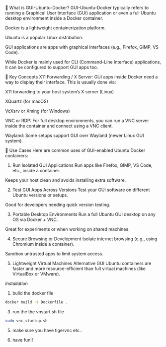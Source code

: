 🔹 What is GUI-Ubuntu-Docker?
GUI-Ubuntu-Docker typically refers to running a Graphical User Interface (GUI) application or even a full Ubuntu desktop environment inside a Docker container.

Docker is a lightweight containerization platform.

Ubuntu is a popular Linux distribution.

GUI applications are apps with graphical interfaces (e.g., Firefox, GIMP, VS Code).

While Docker is mainly used for CLI (Command-Line Interface) applications, it can be configured to support GUI apps too.

🔹 Key Concepts
X11 Forwarding / X Server: GUI apps inside Docker need a way to display their interface. This is usually done via:

X11 forwarding to your host system’s X server (Linux)

XQuartz (for macOS)

VcXsrv or Xming (for Windows)

VNC or RDP: For full desktop environments, you can run a VNC server inside the container and connect using a VNC client.

Wayland: Some setups support GUI over Wayland (newer Linux GUI system).

🔹 Use Cases
Here are common uses of GUI-enabled Ubuntu Docker containers:

1. Run Isolated GUI Applications
Run apps like Firefox, GIMP, VS Code, etc., inside a container.

Keeps your host clean and avoids installing extra software.

2. Test GUI Apps Across Versions
Test your GUI software on different Ubuntu versions or setups.

Good for developers needing quick version testing.

3. Portable Desktop Environments
Run a full Ubuntu GUI desktop on any OS via Docker + VNC.

Great for experiments or when working on shared machines.

4. Secure Browsing or Development
Isolate internet browsing (e.g., using Chromium inside a container).

Sandbox untrusted apps to limit system access.

5. Lightweight Virtual Machines Alternative
GUI Ubuntu containers are faster and more resource-efficient than full virtual machines (like VirtualBox or VMware).

*Installation*

1. bulid the docker file
```bash
docker build -t Dockerfile .
```
   
3. run the the vnstart sh file
```bash
sudo vnc_startup.sh
```
   
5. make sure you have tigervnc etc..

6. have fun!!
